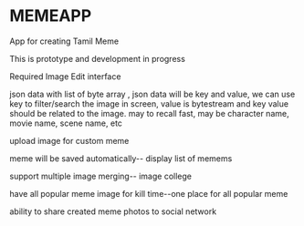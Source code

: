 # MEMEAPP
App for creating Tamil Meme
	
	
This is prototype and development in progress


Required Image Edit interface


json data with list of byte array ,  json data will be key and value, we can use key to filter/search the image in screen, value is bytestream and key value should be related to the image. may to recall fast, may be character name, movie name, scene name, etc


upload image for custom meme


meme will be saved automatically-- display list of memems


support multiple image merging-- image college


have all popular meme image for kill time--one place for all popular meme


ability to share created meme photos to social network





